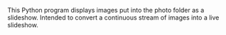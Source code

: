 This Python program displays images put into the photo folder as a slideshow. Intended to convert a continuous stream of images into a live slideshow.
